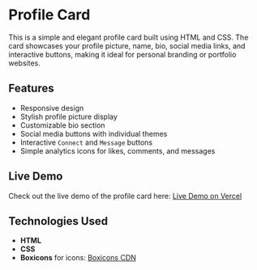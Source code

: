 # Profile Card

This is a simple and elegant profile card built using HTML and CSS. The card showcases your profile picture, name, bio, social media links, and interactive buttons, making it ideal for personal branding or portfolio websites.

## Features
- Responsive design
- Stylish profile picture display
- Customizable bio section
- Social media buttons with individual themes
- Interactive `Connect` and `Message` buttons
- Simple analytics icons for likes, comments, and messages

## Live Demo
Check out the live demo of the profile card here: [Live Demo on Vercel](https://your-vercel-link.com)

## Technologies Used
- **HTML**
- **CSS**
- **Boxicons** for icons: [Boxicons CDN](https://unpkg.com/boxicons@2.1.4/css/boxicons.min.css)
